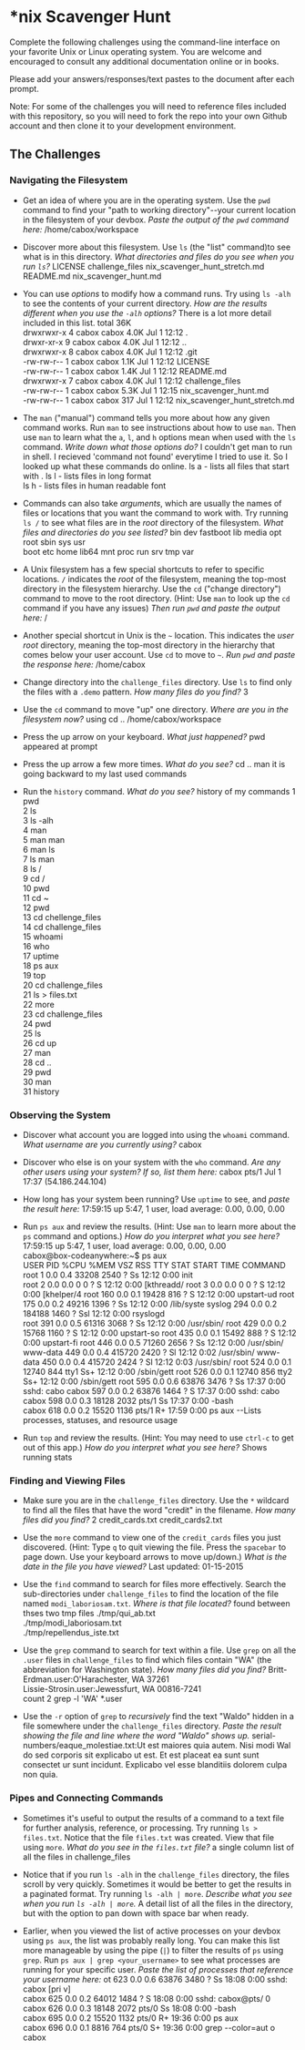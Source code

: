 # *nix Scavenger Hunt

Complete the following challenges using the command-line interface on your favorite
Unix or Linux operating system. You are welcome and encouraged to consult any
additional documentation online or in books.

Please add your answers/responses/text pastes to the document after each prompt.

Note: For some of the challenges you will need to reference files included with
this repository, so you will need to fork the repo into your own Github account
and then clone it to your development environment.

## The Challenges

### Navigating the Filesystem

* Get an idea of where you are in the operating system. Use the `pwd` command to find your "path to working directory"--your current location in the filesystem of your devbox. *Paste the output of the `pwd` command here:*
/home/cabox/workspace  

* Discover more about this filesystem. Use `ls` (the "list" command)to see what is in this directory. *What directories and files do you see when you run `ls`?*
LICENSE    challenge_files        nix_scavenger_hunt_stretch.md            
README.md  nix_scavenger_hunt.md

* You can use *options* to modify how a command runs. Try using `ls -alh` to see the contents of your current directory. *How are the results different when you use the `-alh` options?*
There is a lot more detail included in this list. 
total 36K                                                                  
drwxrwxr-x 4 cabox cabox 4.0K Jul  1 12:12 .                               
drwxr-xr-x 9 cabox cabox 4.0K Jul  1 12:12 ..                              
drwxrwxr-x 8 cabox cabox 4.0K Jul  1 12:12 .git                            
-rw-rw-r-- 1 cabox cabox 1.1K Jul  1 12:12 LICENSE                         
-rw-rw-r-- 1 cabox cabox 1.4K Jul  1 12:12 README.md                       
drwxrwxr-x 7 cabox cabox 4.0K Jul  1 12:12 challenge_files                 
-rw-rw-r-- 1 cabox cabox 5.3K Jul  1 12:15 nix_scavenger_hunt.md           
-rw-rw-r-- 1 cabox cabox  317 Jul  1 12:12 nix_scavenger_hunt_stretch.md 

* The `man` ("manual") command tells you more about how any given command works. Run `man` to see instructions about how to use `man`. Then use `man` to learn what the `a`, `l`, and `h` options mean when used with the `ls` command. *Write down what those options do?*
I couldn't get man to run in shell. I recieved 'command not found' everytime I tried to use it. So I looked up what these commands do online. 
ls a - lists all files that start with . 
ls l - lists files in long format  
ls h - lists files in human readable font

* Commands can also take *arguments*, which are usually the names of files or locations that you want the command to work with. Try running `ls /` to see what files are in the *root* directory of the filesystem. *What files and directories do you see listed?*
bin   dev  fastboot  lib    media  opt   root  sbin  sys  usr              
boot  etc  home      lib64  mnt    proc  run   srv   tmp  var  

* A Unix filesystem has a few special shortcuts to refer to specific locations. `/` indicates the *root* of the filesystem, meaning the top-most directory in the filesystem hierarchy. Use the `cd` ("change directory") command to move to the root directory. (Hint: Use `man` to look up the `cd` command if you have any issues) *Then run `pwd` and paste the output here:*
/

* Another special shortcut in Unix is the `~` location. This indicates the *user root* directory, meaning the top-most directory in the hierarchy that comes below your user account. Use `cd` to move to `~`. *Run `pwd` and paste the response here:*
/home/cabox   

* Change directory into the `challenge_files` directory. Use `ls` to find only the files with a `.demo` pattern. *How many files do you find?*
3

* Use the `cd` command to move "up" one directory. *Where are you in the filesystem now?*
using cd .. /home/cabox/workspace  

* Press the up arrow on your keyboard. *What just happened?*
pwd appeared at prompt

* Press the up arrow a few more times. *What do you see?*
cd ..
man
it is going backward to my last used commands

* Run the `history` command. *What do you see?*
history of my commands
   1  pwd                                                                 
    2  ls                                                                  
    3  ls -alh                                                             
    4  man                                                                 
    5  man man                                                             
    6  man ls                                                              
    7  ls man                                                              
    8  ls /                                                                
    9  cd /                                                                
   10  pwd                                                                 
   11  cd ~                                                                
   12  pwd                                                                 
   13  cd chellenge_files                                                  
   14  cd challenge_files                                                  
   15  whoami                                                              
   16  who                                                                 
   17  uptime                                                              
   18  ps aux                                                              
   19  top                                                                 
   20  cd challenge_files                                                  
   21  ls > files.txt                                                      
   22  more                                                                
   23  cd challenge_files                                                  
   24  pwd                                                                 
   25  ls                                                                  
   26  cd up                                                               
   27  man                                                                 
   28  cd ..                                                               
   29  pwd                                                                 
   30  man                                                                 
   31  history 

### Observing the System

* Discover what account you are logged into using the `whoami` command. *What username are you currently using?*
cabox  

* Discover who else is on your system with the `who` command. *Are any other users using your system? If so, list them here:*
cabox    pts/1        Jul  1 17:37 (54.186.244.104) 

* How long has your system been running? Use `uptime` to see, and *paste the result here:*
17:59:15 up  5:47,  1 user,  load average: 0.00, 0.00, 0.00  

* Run `ps aux` and review the results. (Hint: Use `man` to learn more about the `ps` command and options.) *How do you interpret what you see here?*
 17:59:15 up  5:47,  1 user,  load average: 0.00, 0.00, 0.00               
cabox@box-codeanywhere:~$ ps aux                                           
USER       PID %CPU %MEM    VSZ   RSS TTY      STAT START   TIME COMMAND   
root         1  0.0  0.4  33208  2540 ?        Ss   12:12   0:00 init      
root         2  0.0  0.0      0     0 ?        S    12:12   0:00 [kthreadd/
root         3  0.0  0.0      0     0 ?        S    12:12   0:00 [khelper/4
root       160  0.0  0.1  19428   816 ?        S    12:12   0:00 upstart-ud
root       175  0.0  0.2  49216  1396 ?        Ss   12:12   0:00 /lib/syste
syslog     294  0.0  0.2 184188  1460 ?        Ssl  12:12   0:00 rsyslogd  
root       391  0.0  0.5  61316  3068 ?        Ss   12:12   0:00 /usr/sbin/
root       429  0.0  0.2  15768  1160 ?        S    12:12   0:00 upstart-so
root       435  0.0  0.1  15492   888 ?        S    12:12   0:00 upstart-fi
root       446  0.0  0.5  71260  2656 ?        Ss   12:12   0:00 /usr/sbin/
www-data   449  0.0  0.4 415720  2420 ?        Sl   12:12   0:02 /usr/sbin/
www-data   450  0.0  0.4 415720  2424 ?        Sl   12:12   0:03 /usr/sbin/
root       524  0.0  0.1  12740   844 tty1     Ss+  12:12   0:00 /sbin/gett
root       526  0.0  0.1  12740   856 tty2     Ss+  12:12   0:00 /sbin/gett
root       595  0.0  0.6  63876  3476 ?        Ss   17:37   0:00 sshd: cabo
cabox      597  0.0  0.2  63876  1464 ?        S    17:37   0:00 sshd: cabo
cabox      598  0.0  0.3  18128  2032 pts/1    Ss   17:37   0:00 -bash     
cabox      618  0.0  0.2  15520  1136 pts/1    R+   17:59   0:00 ps aux 
--Lists processes, statuses, and resource usage

* Run `top` and review the results. (Hint: You may need to use `ctrl-c` to get out of this app.) *How do you interpret what you see here?*
Shows running stats                


### Finding and Viewing Files

* Make sure you are in the `challenge_files` directory. Use the `*` wildcard to find all the files that have the word "credit" in the filename. *How many files did you find?*
2
credit_cards.txt  credit_cards2.txt   

* Use the `more` command to view one of the `credit_cards` files you just discovered. (Hint: Type `q` to quit viewing the file. Press the `spacebar` to page down. Use your keyboard arrows to move up/down.) *What is the date in the file you have viewed?*
Last updated: 01-15-2015   

* Use the `find` command to search for files more effectively. Search the sub-directories under `challenge_files` to find the location of the file named `modi_laboriosam.txt`. *Where is that file located?*
found between thses two tmp files
./tmp/qui_ab.txt                                                           
./tmp/modi_laboriosam.txt                                                  
./tmp/repellendus_iste.txt 

* Use the `grep` command to search for text within a file. Use `grep` on all the `.user` files in `challenge_files` to find which files contain "WA" (the abbreviation for Washington state). *How many files did you find?*
Britt-Erdman.user:O'Harachester, WA 37261                                  
Lissie-Strosin.user:Jewessfurt, WA 00816-7241  
count 2
grep -l 'WA' *.user 

* Use the `-r` option of `grep` to *recursively* find the text "Waldo" hidden in a file somewhere under the `challenge_files` directory. *Paste the result showing the file and line where the word "Waldo" shows up.*
serial-numbers/eaque_molestiae.txt:Ut est maiores quia autem. Nisi modi Wal
do sed corporis sit explicabo ut est. Et est placeat ea sunt sunt consectet
ur sunt incidunt. Explicabo vel esse blanditiis dolorem culpa non quia. 

### Pipes and Connecting Commands

* Sometimes it's useful to output the results of a command to a text file for further analysis, reference, or processing. Try running `ls > files.txt`. Notice that the file `files.txt` was created. View that file using `more`. *What do you see in the `files.txt` file?*
a single column list of all the files in challenge_files 

* Notice that if you run `ls -alh` in the `challenge_files` directory, the files scroll by very quickly. Sometimes it would be better to get the results in a paginated format. Try running `ls -alh | more`. *Describe what you see when you run `ls -alh | more`.*
A detail list of all the files in the directory, but with the option to pan down with space bar when ready.

* Earlier, when you viewed the list of active processes on your devbox using `ps aux`, the list was probably really long. You can make this list more manageable by using the pipe (`|`) to filter the results of `ps` using `grep`. Run `ps aux | grep <your_username>` to see what processes are running for your specific user. *Paste the list of processes that reference your username here:*
ot       623  0.0  0.6  63876  3480 ?        Ss   18:08   0:00 sshd: cabox [pri
v]                                                                               
cabox      625  0.0  0.2  64012  1484 ?        S    18:08   0:00 sshd: cabox@pts/
0                                                                                
cabox      626  0.0  0.3  18148  2072 pts/0    Ss   18:08   0:00 -bash           
cabox      695  0.0  0.2  15520  1132 pts/0    R+   19:36   0:00 ps aux          
cabox      696  0.0  0.1   8816   764 pts/0    S+   19:36   0:00 grep --color=aut
o cabox                                              
